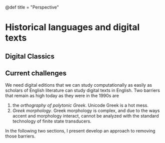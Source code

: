 
@def title = "Perspective"

# Historical languages and digital texts


## Digital Classics

## Current challenges

We need digital editions that we can study computationally as easily as scholars of English literature can study digital texts in English.  Two barriers that remain as high today as they were in the 1990s are 

1. the *orthography of polytonic Greek*.  Unicode Greek is a hot mess.
2. *Greek morphology*.  Greek morphology is complex, and due to the ways accent and morphology interact, cannot be analyzed with the standard technology of finite state transducers.

In the following two sections, I present develop an approach to removing those barriers.